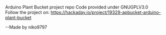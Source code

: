 Arduino Plant Bucket project repo
Code provided under GNUGPLV3.0
Follow the project on: https://hackaday.io/project/19329-apbucket-arduino-plant-bucket










--Made by niko9797
